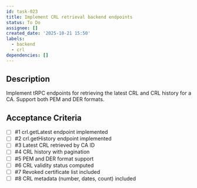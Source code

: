 ```yaml
---
id: task-023
title: Implement CRL retrieval backend endpoints
status: To Do
assignee: []
created_date: '2025-10-21 15:50'
labels:
  - backend
  - crl
dependencies: []
---
```


## Description

<!-- SECTION:DESCRIPTION:BEGIN -->
Implement tRPC endpoints for retrieving the latest CRL and CRL history for a CA. Support both PEM and DER formats.
<!-- SECTION:DESCRIPTION:END -->

## Acceptance Criteria
<!-- AC:BEGIN -->
- [ ] #1 crl.getLatest endpoint implemented
- [ ] #2 crl.getHistory endpoint implemented
- [ ] #3 Latest CRL retrieved by CA ID
- [ ] #4 CRL history with pagination
- [ ] #5 PEM and DER format support
- [ ] #6 CRL validity status computed
- [ ] #7 Revoked certificate list included
- [ ] #8 CRL metadata (number, dates, count) included
<!-- AC:END -->
